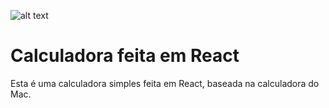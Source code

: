 ![alt text](https://img.icons8.com/nolan/2x/react-native.png)

# Calculadora feita em React

Esta é uma calculadora simples feita em React, baseada na calculadora do Mac.

